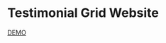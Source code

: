 # Testimonial Grid Website

[DEMO](https://ferhatkplnn.github.io/tailwind-examples/testimonial-grid/index.html)
